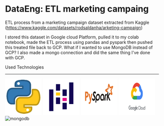 # DataEng: ETL marketing campaing

ETL process from a marketing campaign dataset extracted from Kaggle (https://www.kaggle.com/datasets/rodsaldanha/arketing-campaign)

I stored this dataset in Google cloud Platform, pulled it to my colab notebook, made the ETL process using pandas and pyspark then pushed this treated file back to GCP.
What if I wanted to use MongoDB instead of GCP? I also made a mongo connection and did the same thing I've done with GCP.

Used Technologies <hr>
 <img src="/img/python.jpg" alt="python" width="120" height="120">
 <img src="/img/pandas.png" alt="pandas" width="120" height="120">
 <img src="/img/pyspark.png"  alt="pyspark" width="120" height="120">
 <img src="/img/gcp.png"  alt="gcp" width="120" height="120">
 <img src="/img/mongo.jpg"  alt="mongodb" width="120" height="120">
 <br><br><br><br><br>
